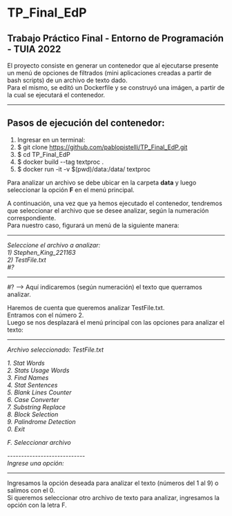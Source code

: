 # TP_Final_EdP
## Trabajo Práctico Final - Entorno de Programación - TUIA 2022

El proyecto consiste en generar un contenedor que al ejecutarse presente un menú de opciones de filtrados (mini aplicaciones creadas a partir de bash scripts) de un archivo de texto dado.  
Para el mismo, se editó un Dockerfile y se construyó una imágen, a partir de la cual se ejecutará el contenedor.

---  
## Pasos de ejecución del contenedor:
1. Ingresar en un terminal:
2. $ git clone https://github.com/pablopistelli/TP_Final_EdP.git
3. $ cd TP_Final_EdP
4. $ docker build --tag textproc .
5. $ docker run -it -v $(pwd)/data:/data/ textproc

Para analizar un archivo se debe ubicar en la carpeta **data** y luego seleccionar la opción **F** en el menú principal.

A continuación, una vez que ya hemos ejecutado el contenedor, tendremos que seleccionar el archivo que se desee analizar, según la numeración correspondiente.  
Para nuestro caso, figurará un menú de la siguiente manera:

---    
_Seleccione el archivo a analizar:_  
_1) Stephen_King_221163_  
_2) TestFile.txt_  
_#?_

---       

#? --> Aquí indicaremos (según numeración) el texto que querramos analizar.

Haremos de cuenta que queremos analizar TestFile.txt.  
Entramos con el número 2.  
Luego se nos desplazará el menú principal con las opciones para analizar el texto:  

---    
_Archivo seleccionado: TestFile.txt_  

_1. Stat Words_  
_2. Stats Usage Words_  
_3. Find Names_  
_4. Stat Sentences_  
_5. Blank Lines Counter_  
_6. Case Converter_  
_7. Substring Replace_  
_8. Block Selection_  
_9. Palindrome Detection_  
_0. Exit_  

_F. Seleccionar archivo_  

\----------------------------    
_Ingrese una opción:_

---    

Ingresamos la opción deseada para analizar el texto (números del 1 al 9) o salimos con el 0.  
Si queremos seleccionar otro archivo de texto para analizar, ingresamos la opción con la letra F.


